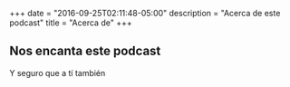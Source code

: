 +++
date = "2016-09-25T02:11:48-05:00"
description = "Acerca de este podcast"
title = "Acerca de"
+++

## Nos encanta este podcast
Y seguro que a tí también
